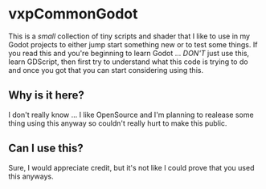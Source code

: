 # vxpCommonGodot
This is a _small_ collection of tiny scripts and shader that I like to use in my Godot projects to either jump start something new or to test some things.
If you read this and you're beginning to learn Godot ... *DON'T* just use this, learn GDScript, then first try to understand what this code is trying to do and once you got that you can start considering using this.


## Why is it here?
I don't really know ... I like OpenSource and I'm planning to realease some thing using this anyway so couldn't really hurt to make this public.

## Can I use this?
Sure, I would appreciate credit, but it's not like I could prove that you used this anyways.
